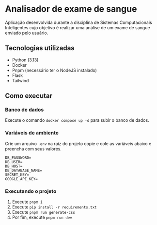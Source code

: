# Analisador de exame de sangue

Aplicação desenvolvida durante a disciplina de Sistemas Computacionais Inteligentes
cujo objetivo é realizar uma análise de um exame de sangue enviado pelo usuário.

## Tecnologias utilizadas

- Python (3.13)
- Docker
- Pnpm (necessário ter o NodeJS instalado)
- Flask
- Tailwind

## Como executar

### Banco de dados

Execute o comando `docker compose up -d` para subir o banco de dados.

### Variáveis de ambiente

Crie um arquivo `.env` na raiz do projeto copie e cole as variáveis abaixo e preencha com seus valores.

```
DB_PASSWORD=
DB_USER=
DB_HOST=
DB_DATABASE_NAME=
SECRET_KEY=
GOOGLE_API_KEY=
```

### Executando o projeto

1. Execute `pnpm i`
2. Execute `pip install -r requirements.txt`
3. Execute `pnpm run generate-css`
4. Por fim, execute `pnpm run dev`
